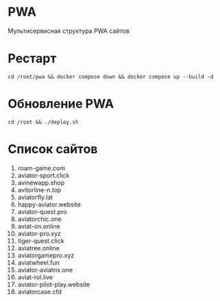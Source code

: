 # PWA
Мультисервисная структура PWA сайтов

# Рестарт
```cd /root/pwa && docker compose down && docker compose up --build -d```

# Обновление PWA
```cd /root && ./deploy.sh```

# Список сайтов
1. roam-game.com
2. aviator-sport.click
3. avinewapp.shop
4. avitorline-n.top
5. aviatorfly.lat
6. happy-aviator.website
7. aviator-quest.pro
8. aviatorchic.one
9. aviat-on.online
10. aviator-pro.xyz
11. tiger-quest.click
12. aviatree.online
13. aviatorgamepro.xyz
14. aviatwheel.fun
15. aviator-aviatrix.one
16. aviat-rol.live
17. aviator-pilot-play.website
18. aviatorcase.cfd